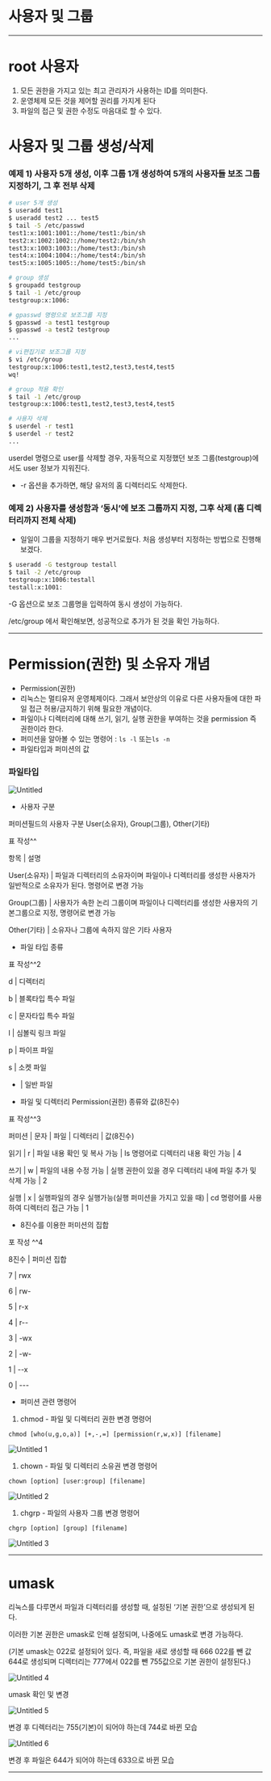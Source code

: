 # 사용자 및 그룹

---

# root 사용자

1. 모든 권한을 가지고 있는 최고 관리자가 사용하는 ID를 의미한다.
2. 운영체제 모든 것을 제어할 권리를 가지게 된다
3. 파일의 접근 및 권한 수정도 마음대로 할 수 있다.

# 사용자 및 그룹 생성/삭제

### 예제 1) 사용자 5개 생성, 이후 그룹 1개 생성하여 5개의 사용자들 보조 그룹 지정하기, 그 후 전부 삭제

```bash
# user 5개 생성
$ useradd test1
$ useradd test2 ... test5
$ tail -5 /etc/passwd
test1:x:1001:1001::/home/test1:/bin/sh
test2:x:1002:1002::/home/test2:/bin/sh
test3:x:1003:1003::/home/test3:/bin/sh
test4:x:1004:1004::/home/test4:/bin/sh
test5:x:1005:1005::/home/test5:/bin/sh

# group 생성
$ groupadd testgroup
$ tail -1 /etc/group
testgroup:x:1006:

# gpasswd 명령으로 보조그룹 지정
$ gpasswd -a test1 testgroup
$ gpasswd -a test2 testgroup 
...

# vi편집기로 보조그룹 지정
$ vi /etc/group
testgroup:x:1006:test1,test2,test3,test4,test5
wq! 

# group 적용 확인
$ tail -1 /etc/group
testgroup:x:1006:test1,test2,test3,test4,test5

# 사용자 삭제
$ userdel -r test1
$ userdel -r test2
...
```

userdel 명령으로 user를 삭제할 경우, 자동적으로 지정했던 보조 그룹(testgroup)에서도 user 정보가 지워진다.

- -r 옵션을 추가하면, 해당 유저의 홈 디렉터리도 삭제한다.

### 예제 2) 사용자를 생성함과 ‘동시’에 보조 그룹까지 지정, 그후 삭제 (홈 디렉터리까지 전체 삭제)

- 일일이 그룹을 지정하기 매우 번거로웠다. 처음 생성부터 지정하는 방법으로 진행해보겠다.

```bash
$ useradd -G testgroup testall
$ tail -2 /etc/group
testgroup:x:1006:testall
testall:x:1001:
```

-G 옵션으로 보조 그룹명을 입력하여 동시 생성이 가능하다.

/etc/group 에서 확인해보면, 성공적으로 추가가 된 것을 확인 가능하다.

---

# Permission(권한) 및 소유자 개념

- Permission(권한)
- 리눅스는 멀티유저 운영체제이다. 그래서 보안상의 이유로 다른 사용자들에 대한 파일 접근 허용/금지하기 위해 필요한 개념이다.
- 파일이나 디렉터리에 대해 쓰기, 읽기, 실행 권한을 부여하는 것을 permission 즉 권한이라 한다.
- 퍼미션을 알아볼 수 있는 명령어 : 
   `ls -l` 또는`ls -n`
- 파일타입과 퍼미션의 값

### 파일타입

![Untitled](https://user-images.githubusercontent.com/84123877/201521682-314f5026-84e5-4794-866d-6b5be5d4896e.png)

- 사용자 구분

퍼미션필드의 사용자 구분 User(소유자), Group(그룹), Other(기타)

표 작성^^

항목 | 설명

User(소유자) | 파일과 디렉터리의 소유자이며 파일이나 디렉터리를 생성한 사용자가 일반적으로 소유자가 된다. 명령어로 변경 가능

Group(그룹) | 사용자가 속한 논리 그룹이며 파일이나 디렉터리를 생성한 사용자의 기본그룹으로 지정, 명령어로 변경 가능

Other(기타) | 소유자나 그룹에 속하지 않은 기타 사용자

- 파일 타입 종류

표 작성^^2

d | 디렉터리

b | 블록타입 특수 파일

c | 문자타입 특수 파일

l | 심볼릭 링크 파일

p | 파이프 파일

s | 소켓 파일

- | 일반 파일

- 파일 및 디렉터리 Permission(권한) 종류와 값(8진수)

표 작성^^3

퍼미션 | 문자 | 파일 | 디렉터리 | 값(8진수)

읽기 | r | 파일 내용 확인 및 복사 가능 | ls 명령어로 디렉터리 내용 확인 가능 | 4

쓰기 | w | 파일의 내용 수정 가능 | 실행 권한이 있을 경우 디렉터리 내에 파일 추가 및 삭제 가능 | 2

실행 | x | 실행파일의 경우 실행가능(실행 퍼미션을 가지고 있을 때) | cd 명령어를 사용하여 디렉터리 접근 가능 | 1

- 8진수를 이용한 퍼미션의 집합

포 작성 ^^4

8진수 | 퍼미션 집합

7 | rwx

6 | rw-

5 |  r-x

4 | r--

3 | -wx

2 | -w-

1 | --x

0 | ---

- 퍼미션 관련 명령어
1. chmod - 파일 및 디렉터리 권한 변경 명령어

`chmod [who(u,g,o,a)] [+,-,=] [permission(r,w,x)] [filename]`

![Untitled 1](https://user-images.githubusercontent.com/84123877/201521673-ea57706e-dbc0-4757-8134-288873faca8e.png)

1. chown - 파일 및 디렉터리 소유권 변경 명령어

`chown [option] [user:group] [filename]`

![Untitled 2](https://user-images.githubusercontent.com/84123877/201521677-19a9e596-77d6-435c-938b-c8ad6b0e7a0d.png)

1. chgrp - 파일의 사용자 그룹 변경 명령어

`chgrp [option] [group] [filename]`

![Untitled 3](https://user-images.githubusercontent.com/84123877/201521678-8dcf9d1f-8504-464f-bdef-18ec983f7ed1.png)

---

# umask

리눅스를 다루면서 파일과 디렉터리를 생성할 때, 설정된 ‘기본 권한’으로 생성되게 된다.

이러한 기본 권한은 umask로 인해 설정되며, 나중에도 umask로 변경 가능하다.

(기본 umask는 022로 설정되어 있다. 즉, 파일을 새로 생성할 때 666 022를 뺀 값 644로 생성되며 디렉터리는 777에서 022를 뺀 755값으로 기본 권한이 설정된다.)

![Untitled 4](https://user-images.githubusercontent.com/84123877/201521679-1a23975e-08d4-4948-ac12-11976817cc14.png)

umask 확인 및 변경

![Untitled 5](https://user-images.githubusercontent.com/84123877/201521680-954dce72-0b9c-4acf-924b-f94a03d05a46.png)

변경 후 디렉터리는 755(기본)이 되어야 하는데 744로 바뀐 모습

![Untitled 6](https://user-images.githubusercontent.com/84123877/201521681-212c9124-933c-4b93-9fd1-1ea46398ead9.png)

변경 후 파일은 644가 되어야 하는데 633으로 바뀐 모습

---
